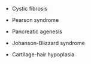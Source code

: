 - Cystic fibrosis

- Pearson syndrome

- Pancreatic agenesis

- Johanson-Blizzard syndrome

- Cartilage-hair hypoplasia
